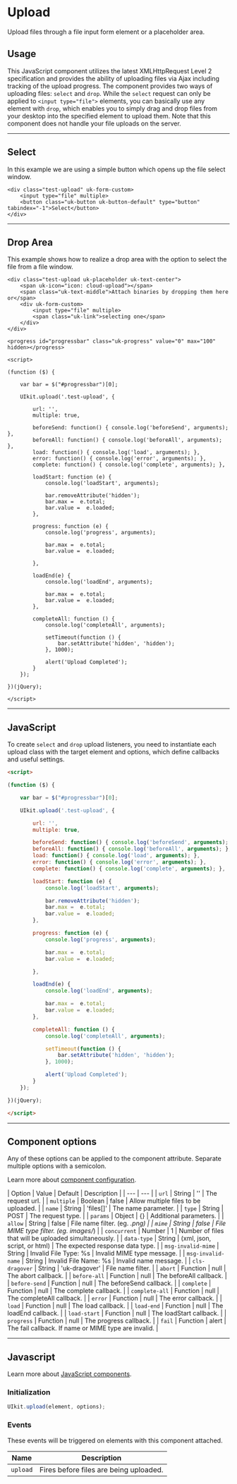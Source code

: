 # Upload

<p class="uk-text-lead">Upload files through a file input form element or a placeholder area.</p>

## Usage

This JavaScript component utilizes the latest XMLHttpRequest Level 2 specification and provides the ability of uploading files via Ajax including tracking of the upload progress. The component provides two ways of uploading files: `select` and `drop`. While the `select` request can only be applied to `<input type="file">` elements, you can basically use any element with `drop`, which enables you to simply drag and drop files from your desktop into the specified element to upload them. Note that this component does not handle your file uploads on the server.

***

## Select

In this example we are using a simple button which opens up the file select window.

```example
<div class="test-upload" uk-form-custom>
    <input type="file" multiple>
    <button class="uk-button uk-button-default" type="button" tabindex="-1">Select</button>
</div>
```

***

## Drop Area

This example shows how to realize a drop area with the option to select the file from a file window.

```example
<div class="test-upload uk-placeholder uk-text-center">
    <span uk-icon="icon: cloud-upload"></span>
    <span class="uk-text-middle">Attach binaries by dropping them here or</span>
    <div uk-form-custom>
        <input type="file" multiple>
        <span class="uk-link">selecting one</span>
    </div>
</div>

<progress id="progressbar" class="uk-progress" value="0" max="100" hidden></progress>

<script>

(function ($) {

    var bar = $("#progressbar")[0];

    UIkit.upload('.test-upload', {

        url: '',
        multiple: true,

        beforeSend: function() { console.log('beforeSend', arguments); },
        beforeAll: function() { console.log('beforeAll', arguments); },
        load: function() { console.log('load', arguments); },
        error: function() { console.log('error', arguments); },
        complete: function() { console.log('complete', arguments); },

        loadStart: function (e) {
            console.log('loadStart', arguments);

            bar.removeAttribute('hidden');
            bar.max =  e.total;
            bar.value =  e.loaded;
        },

        progress: function (e) {
            console.log('progress', arguments);

            bar.max =  e.total;
            bar.value =  e.loaded;

        },

        loadEnd(e) {
            console.log('loadEnd', arguments);

            bar.max =  e.total;
            bar.value =  e.loaded;
        },

        completeAll: function () {
            console.log('completeAll', arguments);

            setTimeout(function () {
                bar.setAttribute('hidden', 'hidden');
            }, 1000);

            alert('Upload Completed');
        }
    });

})(jQuery);

</script>

```

***

## JavaScript

To create `select` and `drop` upload listeners, you need to instantiate each upload class with the target element and options, which define callbacks and useful settings.

```html
<script>

(function ($) {

    var bar = $("#progressbar")[0];

    UIkit.upload('.test-upload', {

        url: '',
        multiple: true,

        beforeSend: function() { console.log('beforeSend', arguments); },
        beforeAll: function() { console.log('beforeAll', arguments); },
        load: function() { console.log('load', arguments); },
        error: function() { console.log('error', arguments); },
        complete: function() { console.log('complete', arguments); },

        loadStart: function (e) {
            console.log('loadStart', arguments);

            bar.removeAttribute('hidden');
            bar.max =  e.total;
            bar.value =  e.loaded;
        },

        progress: function (e) {
            console.log('progress', arguments);

            bar.max =  e.total;
            bar.value =  e.loaded;

        },

        loadEnd(e) {
            console.log('loadEnd', arguments);

            bar.max =  e.total;
            bar.value =  e.loaded;
        },

        completeAll: function () {
            console.log('completeAll', arguments);

            setTimeout(function () {
                bar.setAttribute('hidden', 'hidden');
            }, 1000);

            alert('Upload Completed');
        }
    });

})(jQuery);

</script>
```

***

## Component options

Any of these options can be applied to the component attribute. Separate multiple options with a semicolon.

Learn more about [component configuration](javascript.md#component-configuration).

| Option | Value | Default | Description |
| --- | --- |
| `url` | String | '' | The request url. |
| `multiple` | Boolean | false | Allow multiple files to be uploaded. |
| `name` | String | 'files[]' | The name parameter. |
| `type` | String | POST | The request type. |
| `params` | Object | {} | Additional parameters. |
| `allow` | String | false | File name filter. (eg. *.png) |
| `mime` | String | false | File MIME type filter. (eg. images/*) |
| `concurrent` | Number | 1 | Number of files that will be uploaded simultaneously. |
| `data-type` | String | (xml, json, script, or html) | The expected response data type. |
| `msg-invalid-mime` | String | Invalid File Type: %s | Invalid MIME type message. |
| `msg-invalid-name` | String | Invalid File Name: %s | Invalid name message. |
| `cls-dragover` | String | 'uk-dragover' | File name filter. |
| `abort` | Function | null | The abort callback. |
| `before-all` | Function | null | The beforeAll callback. |
| `before-send` | Function | null | The beforeSend callback. |
| `complete` | Function | null | The complete callback. |
| `complete-all` | Function | null | The completeAll callback. |
| `error` | Function | null | The error callback. |
| `load` | Function | null | The load callback. |
| `load-end` | Function | null | The loadEnd callback. |
| `load-start` | Function | null | The loadStart callback. |
| `progress` | Function | null | The progress callback. |
| `fail` | Function | alert | The fail callback. If name or MIME type are invalid. |

***

## Javascript

Learn more about [JavaScript components](javascript.md#programmatic-use).

### Initialization

```js
UIkit.upload(element, options);
```

### Events

These events will be triggered on elements with this component attached.

| Name | Description |
| --- | --- |
| `upload` | Fires before files are being uploaded. |
